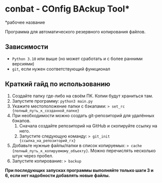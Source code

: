 # conbat - COnfig BAckup Tool\*
\*рабочее название

Программа для автоматического резервного копирования файлов.
## Зависимости
- `Python 3.10` или выше (но может сработать и с более ранними версиями)
- `git`, если нужен соответствующий функционал
## Краткий гайд по использованию
1. Создайте папку где-либо на своём ПК. Копии будут храниться там.
2. Запустите программу: `python3 main.py`
3. Укажите местоположение папки с бэкапами: `> set_rc {полный_путь_к_созданной_папке}`
4. При необходимости можно создать git-репозиторий для удалённых бэкапов.
    1. Сначала создайте репозиторий на GitHub и скопируйте ссылку на него.
    2. Запустите следующую команду: `> git_init {ссылка_на_репозиторий_гх}`
5. Добавьте нужные файлы/папки в список копируемых: `> cache {полный_путь_к_копируемому_объекту}`. Можно перечислять несколько штук через пробел.
6. Запустите копирование: `> backup`

**При последующих запусках программы выполняйте только шаги 3 и 6, если нет надобности добавлять новые файлы.**
